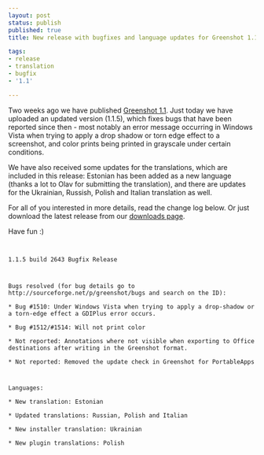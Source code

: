 ```yaml
---
layout: post
status: publish
published: true
title: New release with bugfixes and language updates for Greenshot 1.1

tags:
- release
- translation
- bugfix
- '1.1'

---
```

<p>Two weeks ago we have published <a href="/2013/05/07/greenshot-1-1-is-available-introducing-the-capture-zoom/">Greenshot 1.1</a>. Just today we have uploaded an updated version (1.1.5), which fixes bugs that have been reported since then - most notably an error message occurring in Windows Vista when trying to apply a drop shadow or torn edge effect to a screenshot, and color prints being printed in grayscale under certain conditions.</p>
<p>We have also received some updates for the translations, which are included in this release: Estonian has been added as a new language (thanks a lot to Olav for submitting the translation), and there are updates for the Ukrainian, Russish, Polish and Italian translation as well. </p>
<p>For all of you interested in more details, read the change log below. Or just download the latest release from our <a href="/downloads/">downloads page</a>.</p>
<p>Have fun :)</p>
<p><code><br />
1.1.5 build 2643 Bugfix Release</p>
<p>Bugs resolved (for bug details go to http://sourceforge.net/p/greenshot/bugs and search on the ID):<br />
* Bug #1510: Under Windows Vista when trying to apply a drop-shadow or a torn-edge effect a GDIPlus error occurs.<br />
* Bug #1512/#1514: Will not print color<br />
* Not reported: Annotations where not visible when exporting to Office destinations after writing in the Greenshot format.<br />
* Not reported: Removed the update check in Greenshot for PortableApps</p>
<p>Languages:<br />
* New translation: Estonian<br />
* Updated translations: Russian, Polish and Italian<br />
* New installer translation: Ukrainian<br />
* New plugin translations: Polish<br />
</code></p>
